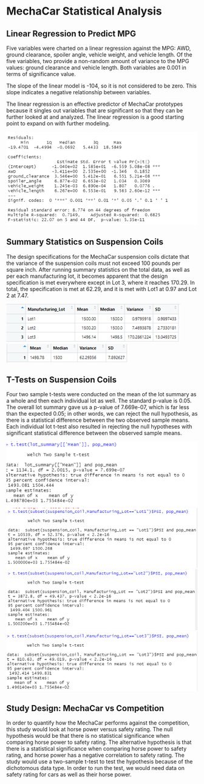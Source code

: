 # MechaCar Statistical Analysis

## Linear Regression to Predict MPG

Five variables were charted on a linear regression against the MPG: AWD, ground clearance, spoiler angle, vehicle weight, and vehicle length. Of the five variables, two provide a non-random amount of variance to the MPG values: ground clearance and vehicle length. Both variables are 0.001 in terms of significance value. 

The slope of the linear model is -104, so it is not considered to be zero. This slope indicates a negative relationship between variables. 

The linear regression is an effective predictor of MechaCar prototypes because it singles out variables that are significant so that they can be further looked at and analyzed. The linear regression is a good starting point to expand on with further modeling. 

![summarystats](https://github.com/noorsami12/MechaCar_Statistical_Analysis/blob/9fd3cae7f76d926db84252bcbab404eae0ffb138/deliverable1_summarystats.png)


## Summary Statistics on Suspension Coils

The design specifications for the MechaCar suspension coils dictate that the variance of the suspension coils must not exceed 100 pounds per square inch. After running summary statistics on the total data, as well as per each manufacturing lot, it becomes apparent that the design specification is met everywhere except in Lot 3, where it reaches 170.29. In total, the specification is met at 62.29, and it is met with Lot1 at 0.97 and Lot 2 at 7.47.

![lotsummary_df](https://github.com/noorsami12/MechaCar_Statistical_Analysis/blob/9fd3cae7f76d926db84252bcbab404eae0ffb138/lotsummary_df.png)
![totalsummary_df](https://github.com/noorsami12/MechaCar_Statistical_Analysis/blob/9fd3cae7f76d926db84252bcbab404eae0ffb138/totalsummary_df.png)


## T-Tests on Suspension Coils

Four two sample t-tests were conducted on the mean of the lot summary as a whole and then each individual lot as well. The standard p-value is 0.05. The overall lot summary gave us a p-value of 7.669e-07, which is far less than the expected 0.05; in other words, we can reject the null hypothesis, as there is a statistical difference between the two observed sample means. Each individual lot t-test also resulted in rejecting the null hypotheses with significant statistical difference between the observed sample means. 

![ttest_all](https://github.com/noorsami12/MechaCar_Statistical_Analysis/blob/9fd3cae7f76d926db84252bcbab404eae0ffb138/ttest_all.png)
![ttest_lot1](https://github.com/noorsami12/MechaCar_Statistical_Analysis/blob/9fd3cae7f76d926db84252bcbab404eae0ffb138/ttest_lot1.png)
![ttest_lot2](https://github.com/noorsami12/MechaCar_Statistical_Analysis/blob/9fd3cae7f76d926db84252bcbab404eae0ffb138/ttest_lot2.png)
![ttest_lot3](https://github.com/noorsami12/MechaCar_Statistical_Analysis/blob/9fd3cae7f76d926db84252bcbab404eae0ffb138/ttest_lot3.png)


## Study Design: MechaCar vs Competition

In order to quantify how the MechaCar performs against the competition, this study would look at horse power versus safety rating. The null hypothesis would be that there is no statistical significance when comparing horse power to safety rating. The alternative hypothesis is that there is a statistical significance when comparing horse power to safety rating, and horse power has a negative correlation to safety rating. The study would use a two-sample t-test to test the hypothesis because of the dichotomous data type. In order to run the test, we would need data on safety rating for cars as well as their horse power. 




